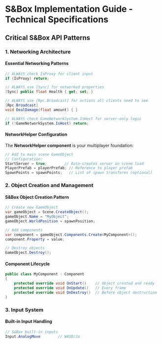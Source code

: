 # S&Box Implementation Guide - Technical Specifications

## Critical S&Box API Patterns

### 1. Networking Architecture

#### Essential Networking Patterns
```csharp
// ALWAYS check IsProxy for client input
if (IsProxy) return;

// ALWAYS use [Sync] for networked properties
[Sync] public float Health { get; set; }

// ALWAYS use [Rpc.Broadcast] for actions all clients need to see
[Rpc.Broadcast]
void DealDamage(float amount) { }

// ALWAYS check GameNetworkSystem.IsHost for server-only logic
if (!GameNetworkSystem.IsHost) return;
```

#### NetworkHelper Configuration
The **NetworkHelper component** is your multiplayer foundation:
```csharp
// Add to main scene GameObject
// Configuration:
StartServer = true;        // Auto-creates server on scene load
PlayerPrefab = playerPrefab; // Reference to player prefab
SpawnPoints = spawnPoints;   // List of spawn transforms (optional)
```

### 2. Object Creation and Management

#### S&Box Object Creation Pattern
```csharp
// Create new GameObject
var gameObject = Scene.CreateObject();
gameObject.Name = "MyObject";
gameObject.WorldPosition = spawnPosition;

// Add components
var component = gameObject.Components.Create<MyComponent>();
component.Property = value;

// Destroy objects
GameObject.Destroy();
```

#### Component Lifecycle
```csharp
public class MyComponent : Component
{
    protected override void OnStart()    // Object created and ready
    protected override void OnUpdate()   // Every frame
    protected override void OnDestroy()  // Before object destruction
}
```

### 3. Input System

#### Built-in Input Handling
```csharp
// S&Box built-in inputs
Input.AnalogMove        // WASD/Jo